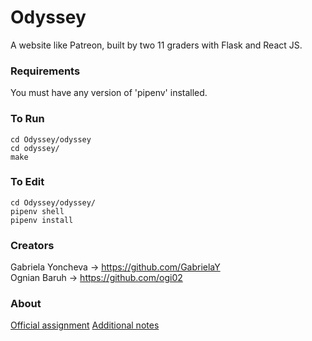 # Odyssey
A website like Patreon, built by two 11 graders with Flask and React JS.

### Requirements
You must have any version of 'pipenv' installed.

### To Run
```
cd Odyssey/odyssey
cd odyssey/
make
```

### To Edit
```
cd Odyssey/odyssey/
pipenv shell
pipenv install
```

### Creators
Gabriela Yoncheva -> https://github.com/GabrielaY \
Ognian Baruh -> https://github.com/ogi02

### About
[Official assignment](https://docs.google.com/document/d/1fe4PTeQvuJQCtzLAepiWgYKQRrgO0HffOD3cP5iOwkI/edit?usp=sharing)
[Additional notes](https://docs.google.com/document/d/1MGU3UjkklhmtIZYOXibMGOLQSNI5sJdpi29l_KBRsfU/edit)